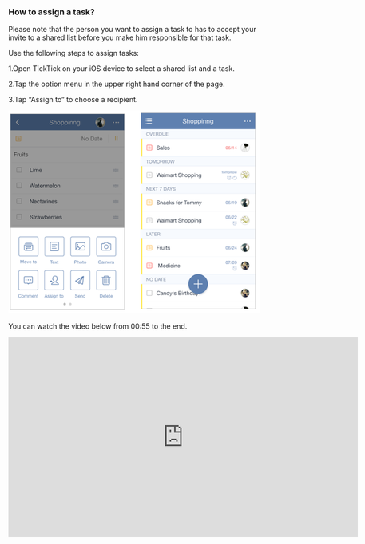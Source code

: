 ### How to assign a task?
Please note that the person you want to assign a task to has to accept your invite to a shared list before you make him responsible for that task.

Use the following steps to assign tasks:

1.Open TickTick on your iOS device to select a shared list and a task.

2.Tap the option menu in the upper right hand corner of the page.

3.Tap “Assign to” to choose a recipient.

![](../images/iosassign.png)

You can watch the video below from 00:55 to the end.

<iframe width="700" height="400" src="https://www.youtube.com/embed/CTW6geOAGtw?list=PLbWRKVi0_aTEwRLCS5T4MD0wCQU_ve8xW" frameborder="0" allowfullscreen></iframe>
